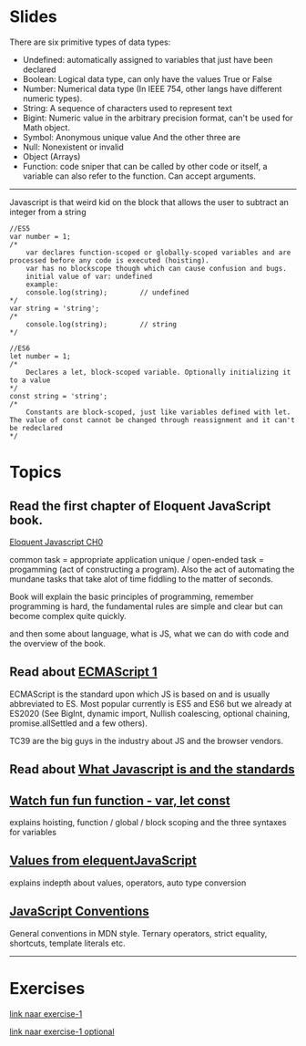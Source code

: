 # Slides

There are six primitive types of data types:
- Undefined: automatically assigned to variables that just have been declared
- Boolean: Logical data type, can only have the values True or False
- Number: Numerical data type (In IEEE 754, other langs have different numeric types).
- String: A sequence of characters used to represent text
- Bigint: Numeric value in the arbitrary precision format, can't be used for Math object.
- Symbol: Anonymous unique value
And the other three are
- Null: Nonexistent or invalid
- Object (Arrays)
- Function: code sniper that can be called by other code or itself, a variable can also refer to the function. Can accept arguments.

----

Javascript is that weird kid on the block that allows the user to subtract an integer from a string
```
//ES5
var number = 1;
/*
    var declares function-scoped or globally-scoped variables and are processed before any code is executed (hoisting).
    var has no blockscope though which can cause confusion and bugs.
    initial value of var: undefined
    example:
    console.log(string);        // undefined
*/
var string = 'string';
/*
    console.log(string);        // string
*/
```
```
//ES6
let number = 1;
/*
    Declares a let, block-scoped variable. Optionally initializing it to a value
*/
const string = 'string';
/*
    Constants are block-scoped, just like variables defined with let. The value of const cannot be changed through reassignment and it can't be redeclared
*/
```

# Topics

## Read the first chapter of Eloquent JavaScript book.
[Eloquent Javascript CH0](https://eloquentjavascript.net/00_intro.html)

common task = appropriate application
unique / open-ended task = progamming (act of constructing a program).
Also the act of automating the mundane tasks that take alot of time fiddling to the matter of seconds.

Book will explain the basic principles of programming, remember programming is hard, the fundamental rules are simple and clear but can become complex quite quickly.

and then some about language, what is JS, what we can do with code and the overview of the book.

## Read about [ECMAScript 1](https://flaviocopes.com/ecmascript/)

ECMAScript is the standard upon which JS is based on and is usually abbreviated to ES.
Most popular currently is ES5 and ES6 but we already at ES2020 (See BigInt, dynamic import, Nullish coalescing, optional chaining, promise.allSettled and a few others).

TC39 are the big guys in the industry about JS and the browser vendors.

## Read about [What Javascript is and the standards](https://github.com/getify/You-Dont-Know-JS/blob/2nd-ed/get-started/ch1.md)

## [Watch fun fun function - var, let const](https://www.youtube.com/watch?v=sjyJBL5fkp8)

explains hoisting, function / global / block scoping and the three syntaxes for variables

## [Values from elequentJavaScript](https://eloquentjavascript.net/01_values.html)

explains indepth about values, operators, auto type conversion

## [JavaScript Conventions](https://developer.mozilla.org/en-US/docs/MDN/Contribute/Guidelines/Code_guidelines/JavaScript#General_JavaScript_guidelines)

General conventions in MDN style. Ternary operators, strict equality, shortcuts, template literals etc.

----
# Exercises
[link naar exercise-1](exercises/exercise-1.js)

[link naar exercise-1 optional](https://github.com/workshopper/javascripting)